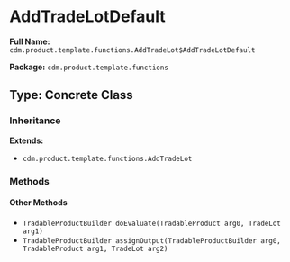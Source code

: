 # AddTradeLotDefault

**Full Name:** `cdm.product.template.functions.AddTradeLot$AddTradeLotDefault`

**Package:** `cdm.product.template.functions`

## Type: Concrete Class

### Inheritance

**Extends:**
- `cdm.product.template.functions.AddTradeLot`

### Methods

#### Other Methods

- `TradableProductBuilder doEvaluate(TradableProduct arg0, TradeLot arg1)`
- `TradableProductBuilder assignOutput(TradableProductBuilder arg0, TradableProduct arg1, TradeLot arg2)`

